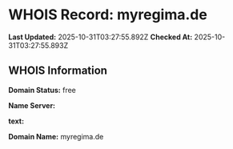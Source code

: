 # WHOIS Record: myregima.de

**Last Updated:** 2025-10-31T03:27:55.892Z
**Checked At:** 2025-10-31T03:27:55.893Z

## WHOIS Information

**Domain Status:** free

**Name Server:** 

**text:** 

**Domain Name:** myregima.de

